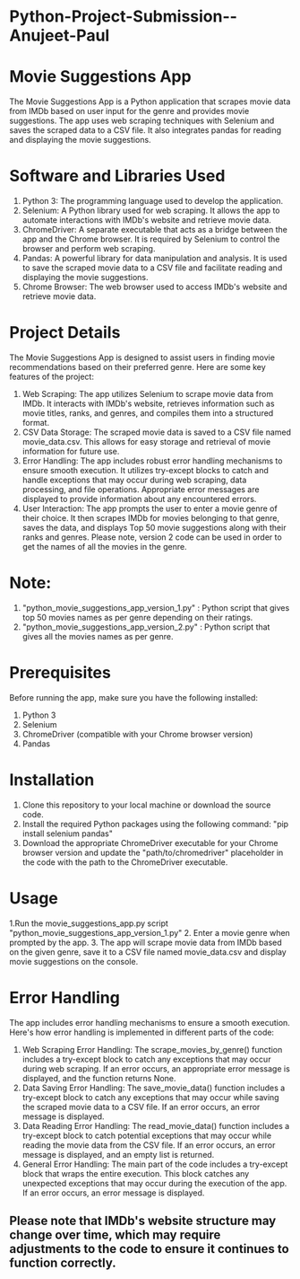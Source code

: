 # Python-Project-Submission--Anujeet-Paul

# Movie Suggestions App
The Movie Suggestions App is a Python application that scrapes movie data from IMDb based on user input for the genre and provides movie suggestions. The app uses web scraping techniques with Selenium and saves the scraped data to a CSV file. It also integrates pandas for reading and displaying the movie suggestions.

# Software and Libraries Used
1. Python 3: The programming language used to develop the application.
2. Selenium: A Python library used for web scraping. It allows the app to automate interactions with IMDb's website and retrieve movie data.
3. ChromeDriver: A separate executable that acts as a bridge between the app and the Chrome browser. It is required by Selenium to control the browser and perform web scraping.
4. Pandas: A powerful library for data manipulation and analysis. It is used to save the scraped movie data to a CSV file and facilitate reading and displaying the movie suggestions.
5. Chrome Browser: The web browser used to access IMDb's website and retrieve movie data.

# Project Details
The Movie Suggestions App is designed to assist users in finding movie recommendations based on their preferred genre. Here are some key features of the project:

1. Web Scraping: The app utilizes Selenium to scrape movie data from IMDb. It interacts with IMDb's website, retrieves information such as movie titles, ranks, and genres, and compiles them into a structured format.
2. CSV Data Storage: The scraped movie data is saved to a CSV file named movie_data.csv. This allows for easy storage and retrieval of movie information for future use.
3. Error Handling: The app includes robust error handling mechanisms to ensure smooth execution. It utilizes try-except blocks to catch and handle exceptions that may occur during web scraping, data processing, and file operations. Appropriate error messages are displayed to provide information about any encountered errors.
4. User Interaction: The app prompts the user to enter a movie genre of their choice. It then scrapes IMDb for movies belonging to that genre, saves the data, and displays Top 50 movie suggestions along with their ranks and genres. Please note, version 2 code can be used in order to get the names of all the movies in the genre.

# Note:
1. "python_movie_suggestions_app_version_1.py" : Python script that gives top 50 movies names as per genre depending on their ratings.
2. "python_movie_suggestions_app_version_2.py" : Python script that gives all the movies names as per genre.

# Prerequisites
Before running the app, make sure you have the following installed:
1. Python 3
2. Selenium
3. ChromeDriver (compatible with your Chrome browser version)
4. Pandas

# Installation
1. Clone this repository to your local machine or download the source code.
2. Install the required Python packages using the following command:
"pip install selenium pandas"
3. Download the appropriate ChromeDriver executable for your Chrome browser version and update the "path/to/chromedriver" placeholder in the code with the path to the ChromeDriver executable.

# Usage
1.Run the movie_suggestions_app.py script 
"python_movie_suggestions_app_version_1.py"
2. Enter a movie genre when prompted by the app.
3. The app will scrape movie data from IMDb based on the given genre, save it to a CSV file named movie_data.csv and display movie suggestions on the console.

# Error Handling
The app includes error handling mechanisms to ensure a smooth execution. Here's how error handling is implemented in different parts of the code:

1. Web Scraping Error Handling:
The scrape_movies_by_genre() function includes a try-except block to catch any exceptions that may occur during web scraping. If an error occurs, an appropriate error message is displayed, and the function returns None.
2. Data Saving Error Handling:
The save_movie_data() function includes a try-except block to catch any exceptions that may occur while saving the scraped movie data to a CSV file. If an error occurs, an error message is displayed.
3. Data Reading Error Handling:
The read_movie_data() function includes a try-except block to catch potential exceptions that may occur while reading the movie data from the CSV file. If an error occurs, an error message is displayed, and an empty list is returned.
4. General Error Handling:
The main part of the code includes a try-except block that wraps the entire execution. This block catches any unexpected exceptions that may occur during the execution of the app. If an error occurs, an error message is displayed.

## Please note that IMDb's website structure may change over time, which may require adjustments to the code to ensure it continues to function correctly.

